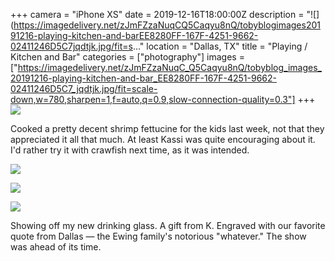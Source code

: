 +++
camera = "iPhone XS"
date = 2019-12-16T18:00:00Z
description = "![](https://imagedelivery.net/zJmFZzaNuqCQ5Caqyu8nQ/tobyblogimages20191216-playing-kitchen-and-barEE8280FF-167F-4251-9662-02411246D5C7jqdtjk.jpg/fit=s..."
location = "Dallas, TX"
title = "Playing / Kitchen and Bar"
categories = ["photography"]
images = ["https://imagedelivery.net/zJmFZzaNuqC_Q5Caqyu8nQ/tobyblog_images_20191216-playing-kitchen-and-bar_EE8280FF-167F-4251-9662-02411246D5C7_jqdtjk.jpg/fit=scale-down,w=780,sharpen=1,f=auto,q=0.9,slow-connection-quality=0.3"]
+++
![](https://imagedelivery.net/zJmFZzaNuqC_Q5Caqyu8nQ/tobyblog_images_20191216-playing-kitchen-and-bar_EE8280FF-167F-4251-9662-02411246D5C7_jqdtjk.jpg/fit=scale-down,w=780,sharpen=1,f=auto,q=0.9,slow-connection-quality=0.3)
<!--more-->
Cooked a pretty decent shrimp fettucine for the kids last week, not that they appreciated it all that much. At least Kassi was quite encouraging about it. I'd rather try it with crawfish next time, as it was intended. 

![](https://imagedelivery.net/zJmFZzaNuqC_Q5Caqyu8nQ/tobyblog_images_remote_cloudinary_5071a168_D6A43521-7AD3-4768-8930-12BBEC71B945_dk12wh.jpg/fit=scale-down,w=780,sharpen=1,f=auto,q=0.9,slow-connection-quality=0.3)

![](https://imagedelivery.net/zJmFZzaNuqC_Q5Caqyu8nQ/tobyblog_images_remote_cloudinary_1de94a24_9F225898-81E6-47FC-B070-07C2078EA465_mdc9vw.jpg/fit=scale-down,w=780,sharpen=1,f=auto,q=0.9,slow-connection-quality=0.3)

![](https://imagedelivery.net/zJmFZzaNuqC_Q5Caqyu8nQ/tobyblog_images_remote_cloudinary_45330682_77F0AA0B-9825-4999-AC47-D6085E5148AC_f8vvku.jpg/fit=scale-down,w=780,sharpen=1,f=auto,q=0.9,slow-connection-quality=0.3)

Showing off my new drinking glass. A gift from K. Engraved with our favorite quote from Dallas — the Ewing family's notorious "whatever." The show was ahead of its time. 
